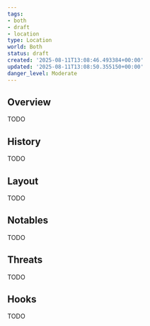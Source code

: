 ```yaml
---
tags:
- both
- draft
- location
type: Location
world: Both
status: draft
created: '2025-08-11T13:08:46.493384+00:00'
updated: '2025-08-11T13:08:50.355150+00:00'
danger_level: Moderate
---
```



## Overview

TODO
## History

TODO
## Layout

TODO
## Notables

TODO
## Threats

TODO
## Hooks

TODO
